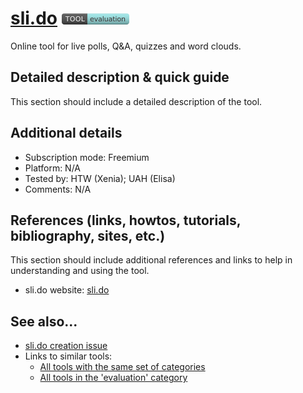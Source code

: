 # [sli.do](https://www.sli.do/)  [<img src="images/evaluation.png" align="bottom">](https://github.com/e-CLOSE/Toolbox/issues?q=label%3A01_TOOL+label%3Aevaluation)

Online tool for live polls, Q&A, quizzes and word clouds.


## Detailed description & quick guide

This section should include a detailed description of the tool.


## Additional details

- Subscription mode: Freemium
- Platform: N/A
- Tested by: HTW (Xenia); UAH (Elisa)
- Comments: N/A


## References (links, howtos, tutorials, bibliography, sites, etc.)

This section should include additional references and links to help in
understanding and using the tool.

- sli.do website: [sli.do](https://www.sli.do/)


## See also...

- [sli.do creation issue](https://github.com/e-CLOSE/Toolbox/issues/75)
- Links to similar tools:
  - [All tools with the same set of categories](https://github.com/e-CLOSE/Toolbox/issues?q=label%3A01_TOOL+label%3Aevaluation)
  - [All tools in the 'evaluation' category](https://github.com/e-CLOSE/Toolbox/issues?q=label%3A01_TOOL+label%3Aevaluation)

